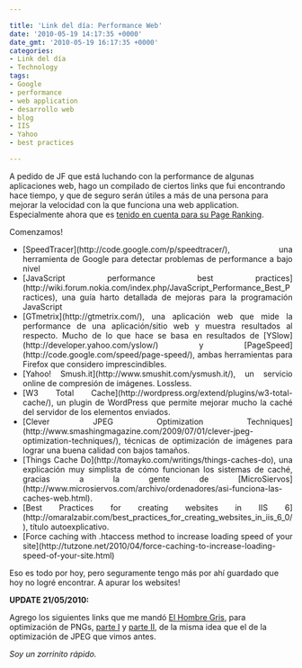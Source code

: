 ```yaml
---

title: 'Link del día: Performance Web'
date: '2010-05-19 14:17:35 +0000'
date_gmt: '2010-05-19 16:17:35 +0000'
categories:
- Link del día
- Technology
tags:
- Google
- performance
- web application
- desarrollo web
- blog
- IIS
- Yahoo
- best practices

---
```


A pedido de JF que está luchando con la performance de algunas aplicaciones web, hago un compilado de ciertos links que fui encontrando hace tiempo, y que de seguro serán útiles a más de una persona para mejorar la velocidad con la que funciona una web application. Especialmente ahora que es [tenido en cuenta para su Page Ranking](http://googlewebmastercentral.blogspot.com/2010/04/using-site-speed-in-web-search-ranking.html).

Comenzamos!
<ul style="text-align: justify;">
<li>[SpeedTracer](http://code.google.com/p/speedtracer/), una herramienta de Google para detectar problemas de performance a bajo nivel</li>
<li>[JavaScript performance best practices](http://wiki.forum.nokia.com/index.php/JavaScript_Performance_Best_Practices), una guía harto detallada de mejoras para la programación JavaScript</li>
<li>[GTmetrix](http://gtmetrix.com/), una aplicación web que mide la performance de una aplicación/sitio web y muestra resultados al respecto. Mucho de lo que hace se basa en resultados de [YSlow](http://developer.yahoo.com/yslow/) y [PageSpeed](http://code.google.com/speed/page-speed/), ambas herramientas para Firefox que considero imprescindibles.</li>
<li>[Yahoo! Smush.it](http://www.smushit.com/ysmush.it/), un servicio online de compresión de imágenes. Lossless.</li>
<li>[W3 Total Cache](http://wordpress.org/extend/plugins/w3-total-cache/), un plugin de WordPress que permite mejorar mucho la caché del servidor de los elementos enviados.</li>
<li>[Clever JPEG Optimization Techniques](http://www.smashingmagazine.com/2009/07/01/clever-jpeg-optimization-techniques/), técnicas de optimización de imágenes para lograr una buena calidad con bajos tamaños.</li>
<li>[Things Cache Do](http://tomayko.com/writings/things-caches-do), una explicación muy simplista de cómo funcionan los sistemas de caché, gracias a la gente de [MicroSiervos](http://www.microsiervos.com/archivo/ordenadores/asi-funciona-las-caches-web.html).</li>
<li>[Best Practices for creating websites in IIS 6](http://omaralzabir.com/best_practices_for_creating_websites_in_iis_6_0/), título autoexplicativo.</li>
<li>[Force caching with .htaccess method to increase loading speed of your site](http://tutzone.net/2010/04/force-caching-to-increase-loading-speed-of-your-site.html)</li>
</ul>

Eso es todo por hoy, pero seguramente tengo más por ahí guardado que hoy no logré encontrar. A apurar los websites!

**UPDATE 21/05/2010:**

Agrego los siguientes links que me mandó [El Hombre Gris](http://mundogris.tumblr.com/), para optimización de PNGs, [parte I](http://www.smashingmagazine.com/2009/07/15/clever-png-optimization-techniques/) y [parte II](http://www.smashingmagazine.com/2009/07/25/png-optimization-guide-more-clever-techniques/), de la misma idea que el de la optimización de JPEG que vimos antes.

_Soy un zorrinito rápido._
